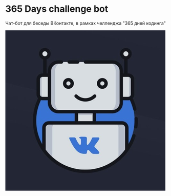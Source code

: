 # 365 Days challenge bot

Чат-бот для беседы ВКонтакте, в рамках челленджа "365 дней кодинга"

![Bot logo](./bot-logo.jpeg)